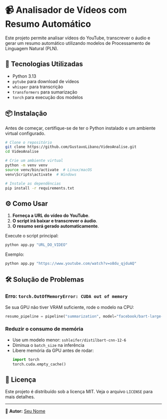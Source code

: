 # 📹 Analisador de Vídeos com Resumo Automático

Este projeto permite analisar vídeos do YouTube, transcrever o áudio e gerar um resumo automático utilizando modelos de Processamento de Linguagem Natural (PLN).

## 🚀 Tecnologias Utilizadas

- Python 3.13
- `pytube` para download de vídeos
- `whisper` para transcrição
- `transformers` para sumarização
- `torch` para execução dos modelos

## 📦 Instalação

Antes de começar, certifique-se de ter o Python instalado e um ambiente virtual configurado.

```bash
# Clone o repositório
git clone https://github.com/GustavoLibano/VideoAnalise.git
cd VideoAnalise

# Crie um ambiente virtual
python -m venv venv
source venv/bin/activate  # Linux/macOS
venv\Scripts\activate  # Windows

# Instale as dependências
pip install -r requirements.txt
```

## ⚙️ Como Usar

1. **Forneça a URL do vídeo do YouTube**.
2. **O script irá baixar e transcrever o áudio**.
3. **O resumo será gerado automaticamente**.

Execute o script principal:
```bash
python app.py "URL_DO_VIDEO"
```

Exemplo:
```bash
python app.py "https://www.youtube.com/watch?v=o8du_qjduAQ"
```

## 🛠 Solução de Problemas

### Erro: `torch.OutOfMemoryError: CUDA out of memory`
Se sua GPU não tiver VRAM suficiente, rode o modelo na CPU:
```python
resumo_pipeline = pipeline("summarization", model="facebook/bart-large-cnn", device=-1)
```

### Reduzir o consumo de memória
- Use um modelo menor: `sshleifer/distilbart-cnn-12-6`
- Diminua o `batch_size` na inferência
- Libere memória da GPU antes de rodar:
  ```python
  import torch
  torch.cuda.empty_cache()
  ```

## 📜 Licença

Este projeto é distribuído sob a licença MIT. Veja o arquivo `LICENSE` para mais detalhes.

---

🔗 **Autor:** [Seu Nome](https://github.com/GustavoLibano)

